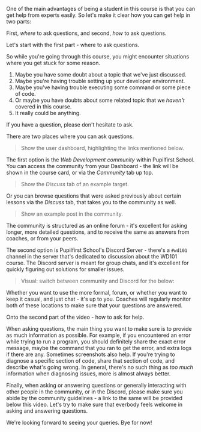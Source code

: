 One of the main advantages of being a student in this course is that you can get help from experts easily. So let's make it clear how you can get help in two parts:

First, _where_ to ask questions, and second, _how_ to ask questions.

Let's start with the first part - where to ask questions.

So while you're going through this course, you might encounter situations where you get stuck for some reason.

1. Maybe you have some doubt about a topic that we've just discussed.
2. Maybe you're having trouble setting up your developer environment.
3. Maybe you've having trouble executing some command or some piece of code.
4. Or maybe you have doubts about some related topic that we _haven't_ covered in this course.
5. It really could be anything.

If you have a question, please don't hesitate to ask.

There are two places where you can ask questions.

> Show the user dashboard, highlighting the links mentioned below.

The first option is the _Web Development community_ within Pupilfirst School. You can access the community from your Dashboard - the link will be shown in the course card, or via the _Community_ tab up top.

> Show the _Discuss_ tab of an example target.

Or you can browse questions that were asked previously about certain lessons via the _Discuss_ tab, that takes you to the community as well.

> Show an example post in the community.

The community is structured as an online forum - it's excellent for asking longer, more detailed questions, and to receive the same as answers from coaches, or from your peers.

The second option is Pupilfirst School's Discord Server - there's a `#wd101` channel in the server that's dedicated to discussion about the WD101 course. The Discord server is meant for group chats, and it's excellent for quickly figuring out solutions for smaller issues.

> Visual: switch between community and Discord for the below:

Whether you want to use the more formal, forum, or whether you want to keep it casual, and just chat - it's up to you. Coaches will regularly monitor both of these locations to make sure that your questions are answered.

Onto the second part of the video - how to ask for help.

When asking questions, the main thing you want to make sure is to provide as much information as possible. For example, if you encountered an error while trying to run a program, you should definitely share the exact error message, maybe the command that you ran to get the error, and extra logs if there are any. Sometimes screenshots also help. If you're trying to diagnose a specific section of code, share that section of code, and describe what's going wrong. In general, there's no such thing as _too much_ information when diagnosing issues, more is almost always better.

Finally, when asking or answering questions or generally interacting with other people in the community, or in the Discord, please make sure you abide by the community guidelines - a link to the same will be provided below this video. Let's try to make sure that everbody feels welcome in asking and answering questions.

We're looking forward to seeing your queries. Bye for now!
